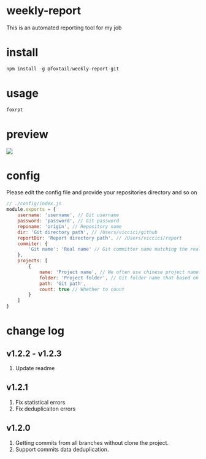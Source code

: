 # weekly-report

This is an automated reporting tool for my job

# install

```js
npm install -g @foxtail/weekly-report-git
```

# usage

```js
foxrpt
```

# preview

![](https://ws4.sinaimg.cn/large/006tKfTcgy1g1gnmhjnczj30sg1mh0uf.jpg)

# config

Please edit the config file and provide your repositories directory and so on

```js
// ./config/index.js
module.exports = {
    username: 'username', // Git username
    password: 'password', // Git password
    reponame: 'origin', // Repository name
    dir: 'Git directory path', // /Users/viccici/github
    reportDir: 'Report directory path', // /Users/viccici/report
    commiter: {
        'Git name': 'Real name' // Git committer name matching the real name
    },
    projects: [
        {
            name: 'Project name', // We often use chinese project name
            folder: 'Project folder', // Git folder name that based on git path.  [ PS: weekly-report-git ]
            path: 'Git path',
            count: true // Whether to count
        }
    ]
}
```

# change log

## v1.2.2 - v1.2.3
1. Update readme

## v1.2.1
1. Fix statistical errors
2. Fix deduplicaiton errors

## v1.2.0
1. Getting commits from all branches without clone the project.
2. Support commits data deduplication.
